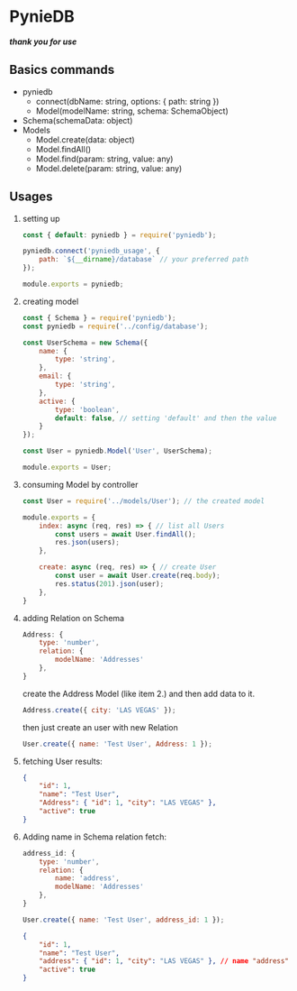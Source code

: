 # PynieDB

_**thank you for use**_

## Basics commands
- pyniedb
	- connect(dbName: string, options: { path: string })
	- Model(modelName: string, schema: SchemaObject)
- Schema(schemaData: object)
- Models
	- Model.create(data: object)
	- Model.findAll()
	- Model.find(param: string, value: any)
	- Model.delete(param: string, value: any)
## Usages

1. setting up
	```js
	const { default: pyniedb } = require('pyniedb');

	pyniedb.connect('pyniedb_usage', {
	    path: `${__dirname}/database` // your preferred path
	});

	module.exports = pyniedb;
	```
2. creating model
	```js
	const { Schema } = require('pyniedb');
	const pyniedb = require('../config/database');

	const UserSchema = new Schema({
	    name: {
	        type: 'string',
	    },
	    email: {
	        type: 'string',
	    },
	    active: {
	        type: 'boolean',
	        default: false, // setting 'default' and then the value
	    }
	});

	const User = pyniedb.Model('User', UserSchema);

	module.exports = User;
	```
3. consuming Model by controller
	```js
	const User = require('../models/User'); // the created model

	module.exports = {
	    index: async (req, res) => { // list all Users
	        const users = await User.findAll();
	        res.json(users);
	    },

        create: async (req, res) => { // create User
            const user = await User.create(req.body);
            res.status(201).json(user);
	    },
	}
	```

4. adding Relation on Schema
	```js
	Address: {
	    type: 'number',
	    relation: {
	        modelName: 'Addresses'
	    },
	}
	```
	create the Address Model (like item 2.) and then add data to it.
	```js
	Address.create({ city: 'LAS VEGAS' });
	```
	then just create an user with new Relation
	```js
	User.create({ name: 'Test User', Address: 1 });
	```

5. fetching User results:
	```json
	{
	    "id": 1,
	    "name": "Test User",
	    "Address": { "id": 1, "city": "LAS VEGAS" },
	    "active": true
	}
	```
6. Adding name in Schema relation fetch:
	```js
	address_id: {
	    type: 'number',
	    relation: {
	        name: 'address',
	        modelName: 'Addresses'
	    },
	}
	```
	```js
	User.create({ name: 'Test User', address_id: 1 });
	```
	```json
	{
	    "id": 1,
	    "name": "Test User",
	    "address": { "id": 1, "city": "LAS VEGAS" }, // name "address" on schema
	    "active": true
	}
	```
